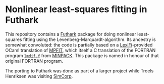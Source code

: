 # Nonlinear least-squares fitting in Futhark

This repository contains a [Futhark](https://futhark-lang.org) package
for doing nonlinear least-squares fitting using the
Levenberg-Marquardt-algorithm.  Its ancestry is somewhat convoluted:
the code is partially based on a
[LexiFi](https://www.lexifi.com/)-provided OCaml translation of
[MPFIT](https://www.physics.wisc.edu/~craigm/idl/cmpfit.html), which
itself a C translation of the FORTRAN program
[`lmdif.f`](http://www.netlib.org/minpack/lmdif.f) from
[MINPACK](http://www.netlib.org/minpack/).  This package is named in
honour of that original FORTRAN program.

The porting to Futhark was done as part of a larger project while
Troels Henriksen was visiting [SimCorp](https://www.simcorp.com/).
